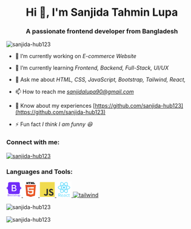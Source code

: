 <h1 align="center">Hi 👋, I'm Sanjida Tahmin Lupa</h1>
<h3 align="center">A passionate frontend developer from Bangladesh</h3>

<p align="left"> <img src="https://komarev.com/ghpvc/?username=sanjida-hub123&label=Profile%20views&color=0e75b6&style=flat" alt="sanjida-hub123" /> </p>

- 🔭 I’m currently working on *E-commerce Website*

- 🌱 I’m currently learning *Frontend, Backend, Full-Stack, UI/UX*

- 💬 Ask me about *HTML, CSS, JavaScript, Bootstrap, Tailwind, React,*

- 📫 How to reach me *sanjidalupa90@gmail.com*

- 📄 Know about my experiences [https://github.com/sanjida-hub123](https://github.com/sanjida-hub123)

- ⚡ Fun fact *I think I am funny 😆*

<h3 align="left">Connect with me:</h3>
<p align="left">
<a href="https://codepen.io/sanjida-hub123" target="blank"><img align="center" src="https://raw.githubusercontent.com/rahuldkjain/github-profile-readme-generator/master/src/images/icons/Social/codepen.svg" alt="sanjida-hub123" height="30" width="40" /></a>
</p>

<h3 align="left">Languages and Tools:</h3>
<p align="left"> <a href="https://getbootstrap.com" target="_blank" rel="noreferrer"> <img src="https://raw.githubusercontent.com/devicons/devicon/master/icons/bootstrap/bootstrap-plain-wordmark.svg" alt="bootstrap" width="40" height="40"/> </a> <a href="https://www.w3.org/html/" target="_blank" rel="noreferrer"> <img src="https://raw.githubusercontent.com/devicons/devicon/master/icons/html5/html5-original-wordmark.svg" alt="html5" width="40" height="40"/> </a> <a href="https://developer.mozilla.org/en-US/docs/Web/JavaScript" target="_blank" rel="noreferrer"> <img src="https://raw.githubusercontent.com/devicons/devicon/master/icons/javascript/javascript-original.svg" alt="javascript" width="40" height="40"/> </a> <a href="https://reactjs.org/" target="_blank" rel="noreferrer"> <img src="https://raw.githubusercontent.com/devicons/devicon/master/icons/react/react-original-wordmark.svg" alt="react" width="40" height="40"/> </a> <a href="https://tailwindcss.com/" target="_blank" rel="noreferrer"> <img src="https://www.vectorlogo.zone/logos/tailwindcss/tailwindcss-icon.svg" alt="tailwind" width="40" height="40"/> </a> </p>

<p><img align="center" src="https://github-readme-stats.vercel.app/api/top-langs?username=sanjida-hub123&show_icons=true&locale=en&layout=compact" alt="sanjida-hub123" /></p>

<p><img align="center" src="https://github-readme-streak-stats.herokuapp.com/?user=sanjida-hub123&" alt="sanjida-hub123" /></p>
